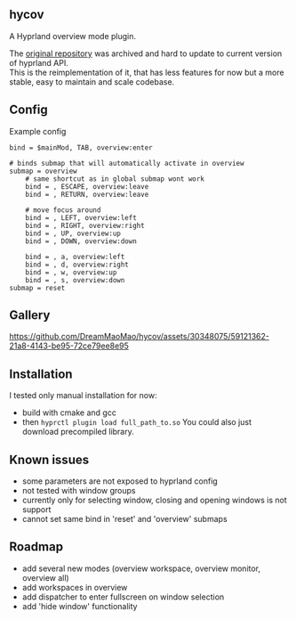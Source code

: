 ## hycov
A Hyprland overview mode plugin.

The [original repository](https://github.com/DreamMaoMao/hycov) was archived and hard to update to current version of hyprland API. <br>
This is the reimplementation of it, that has less features for now but a more stable, easy to maintain and scale codebase. <br>

## Config
Example config
```
bind = $mainMod, TAB, overview:enter

# binds submap that will automatically activate in overview
submap = overview
	# same shortcut as in global submap wont work
	bind = , ESCAPE, overview:leave
	bind = , RETURN, overview:leave

	# move focus around
	bind = , LEFT, overview:left
	bind = , RIGHT, overview:right
	bind = , UP, overview:up
	bind = , DOWN, overview:down

	bind = , a, overview:left
	bind = , d, overview:right
	bind = , w, overview:up
	bind = , s, overview:down
submap = reset

```

## Gallery
https://github.com/DreamMaoMao/hycov/assets/30348075/59121362-21a8-4143-be95-72ce79ee8e95

## Installation
I tested only manual installation for now:
  - build with cmake and gcc
  - then ```hyprctl plugin load full_path_to.so```
You could also just download precompiled library.


## Known issues 
  - some parameters are not exposed to hyprland config
  - not tested with window groups
  - currently only for selecting window, closing and opening windows is not support
  - cannot set same bind in 'reset' and 'overview' submaps

## Roadmap
  - add several new modes (overview workspace, overview monitor, overview all)
  - add workspaces in overview
  - add dispatcher to enter fullscreen on window selection
  - add 'hide window' functionality
